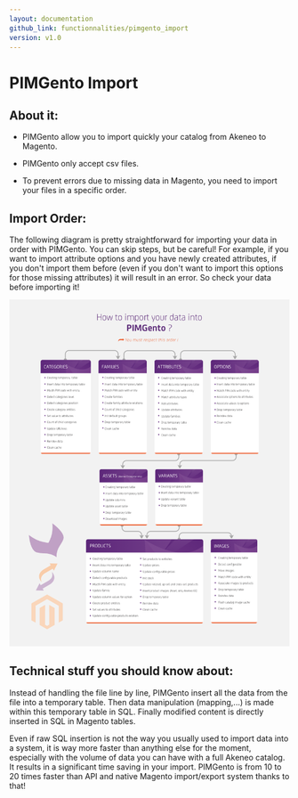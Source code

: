 ```yaml
---
layout: documentation
github_link: functionnalities/pimgento_import
version: v1.0
---
```


PIMGento Import
===============

About it:
---------

* PIMGento allow you to import quickly your catalog from Akeneo to Magento.

* PIMGento only accept csv files.

* To prevent errors due to missing data in Magento, you need to import your files in a specific order.

Import Order:
-------------
The following diagram is pretty straightforward for importing your data in order with PIMGento. You can skip steps, but be careful! For example, if you want to import attribute options and you have newly created attributes, if you don't import them before (even if you don't want to import this options for those missing attributes) it will result in an error. So check your data before importing it!

![pimgento-diagram](PIMGento-diagram-M1.png)


Technical stuff you should know about:
--------------------------------------

 Instead of handling the file line by line, PIMGento insert all the data from the file into a temporary table. Then data manipulation (mapping,...) is made within this temporary table in SQL. Finally modified content is directly inserted in SQL in Magento tables.

 Even if  raw SQL insertion is not the way you usually used to import data into a system, it is way more faster than anything else for the moment, especially with the volume of data you can have with a full Akeneo catalog. It results in a significant time saving in your import. PIMGento is from 10 to 20 times faster than API and native Magento import/export system thanks to that!
